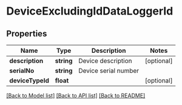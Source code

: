# DeviceExcludingIdDataLoggerId

## Properties
Name | Type | Description | Notes
------------ | ------------- | ------------- | -------------
**description** | **string** | Device description | [optional] 
**serialNo** | **string** | Device serial number | 
**deviceTypeId** | **float** |  | [optional] 

[[Back to Model list]](../README.md#documentation-for-models) [[Back to API list]](../README.md#documentation-for-api-endpoints) [[Back to README]](../README.md)


